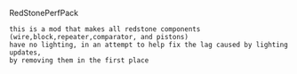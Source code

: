 RedStonePerfPack
	
	this is a mod that makes all redstone components (wire,block,repeater,comparator, and pistons)
	have no lighting, in an attempt to help fix the lag caused by lighting updates,
	by removing them in the first place